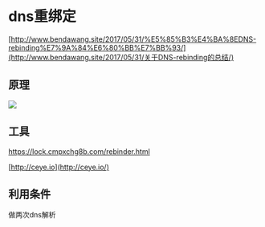 # dns重绑定

[http://www.bendawang.site/2017/05/31/%E5%85%B3%E4%BA%8EDNS-rebinding%E7%9A%84%E6%80%BB%E7%BB%93/](http://www.bendawang.site/2017/05/31/关于DNS-rebinding的总结/)



## 原理

![](https://pic3.zhimg.com/80/v2-eab7da66e6a6d8a2354c6e566e03724a_hd.jpg)



## 工具

https://lock.cmpxchg8b.com/rebinder.html

[http://ceye.io](http://ceye.io/)

## 利用条件

做两次dns解析